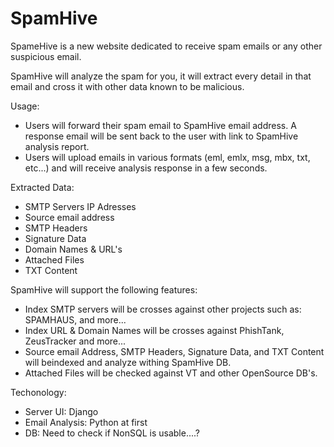 SpamHive
========

SpameHive is a new website dedicated to receive spam emails or any other suspicious email.

SpamHive will analyze the spam for you, it will extract every detail in that email and cross it with other data known to be malicious.

Usage:
 - Users will forward their spam email to SpamHive email address. A response email will be sent back to the user with link to SpamHive analysis report.
 - Users will upload emails in various formats (eml, emlx, msg, mbx, txt, etc...) and will receive analysis response in a few seconds.

Extracted Data:
 - SMTP Servers IP Adresses
 - Source email address
 - SMTP Headers
 - Signature Data
 - Domain Names & URL's
 - Attached Files
 - TXT Content

SpamHive will support the following features:
 - Index SMTP servers will be crosses against other projects such as: SPAMHAUS, and more...
 - Index URL & Domain Names will be crosses against PhishTank, ZeusTracker and more...
 - Source email Address, SMTP Headers, Signature Data, and TXT Content will beindexed and analyze withing SpamHive DB.
 - Attached Files will be checked against VT and other OpenSource DB's.

 

Techonology:
- Server UI:  Django
- Email Analysis: Python at first
- DB: Need to check if NonSQL is usable....?

